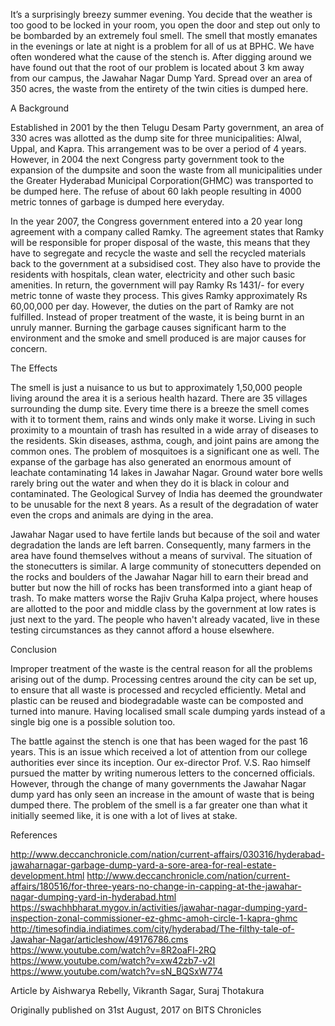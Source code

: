 
It’s a surprisingly breezy summer evening. You decide that the  weather is too good to be locked in your room, you open the door and  step out only to be bombarded by an extremely foul smell. The smell that  mostly emanates in the evenings or late at night is a problem for all  of us at BPHC. We have often wondered what the cause of the stench is.  After digging around we have found out that the root of our problem is  located about 3 km away from our campus, the Jawahar Nagar Dump Yard.  Spread over an area of 350 acres, the waste from the entirety of the  twin cities is dumped here.





A Background


Established in 2001 by the then Telugu Desam Party government, an
area of 330 acres was allotted as the dump site for three
municipalities: Alwal, Uppal, and Kapra. This arrangement was to be over
 a period of 4 years. However, in 2004 the next Congress party
government took to the expansion of the dumpsite and soon the waste from
 all municipalities under the Greater Hyderabad Municipal
Corporation(GHMC) was transported to be dumped here. The refuse of about
 60 lakh people resulting in 4000 metric tonnes of garbage is dumped
here everyday.


In the year 2007, the Congress government entered into a 20 year long
 agreement with a company called Ramky. The agreement states that Ramky
will be responsible for proper disposal of the waste, this means that
they have to segregate and recycle the waste and sell the recycled
materials back to the government at a subsidised cost. They also have to
 provide the residents with hospitals, clean water, electricity and
other such basic amenities. In return, the government will pay Ramky Rs
1431/- for every metric tonne of waste they process. This gives Ramky
approximately Rs 60,00,000 per day. However, the duties on the part of
Ramky are not fulfilled. Instead of proper treatment of the waste, it is
 being burnt in an unruly manner. Burning the garbage causes significant
 harm to the environment and the smoke and smell produced is are major
causes for concern.





The Effects


The smell is just a nuisance to us but to approximately 1,50,000
people living around the area it is a serious health hazard. There are
35 villages surrounding the dump site. Every time there is a breeze the
smell comes with it to torment them, rains and winds only make it worse.
 Living in such proximity to a mountain of trash has resulted in a wide
array of diseases to the residents. Skin diseases, asthma, cough, and
joint pains are among the common ones. The problem of mosquitoes is a
significant one as well. The expanse of the garbage has also generated
an enormous amount of leachate contaminating 14 lakes in Jawahar Nagar.
Ground water bore wells rarely bring out the water and when they do it
is black in colour and contaminated. The Geological Survey of India has
deemed the groundwater to be unusable for the next 8 years. As a result
of the degradation of water even the crops and animals are dying in the
area.


Jawahar Nagar used to have fertile lands but because of the soil and
water degradation the lands are left barren. Consequently, many farmers
in the area have found themselves without a means of survival. The
situation of the stonecutters is similar. A large community of
stonecutters depended on the rocks and boulders of the Jawahar Nagar
hill to earn their bread and butter but now the hill of rocks has been
transformed into a giant heap of trash. To make matters worse the Rajiv
Gruha Kalpa project, where houses are allotted to the poor and middle
class by the government at low rates is just next to the yard. The
people who haven't already vacated, live in these testing circumstances
as they cannot afford a house elsewhere.





Conclusion


Improper treatment of the waste is the central reason for all the
problems arising out of the dump. Processing centres around the city can
 be set up, to ensure that all waste is processed and recycled
efficiently. Metal and plastic can be reused and biodegradable waste can
 be composted and turned into manure. Having localised small scale
dumping yards instead of a single big one is a possible solution too.


The battle against the stench is one that has been waged for the past
 16 years. This is an issue which received a lot of attention from our
college authorities ever since its inception. Our ex-director Prof. V.S.
 Rao himself pursued the matter by writing numerous letters to the
concerned officials. However, through the change of many governments the
 Jawahar Nagar dump yard has only seen an increase in the amount of
waste that is being dumped there. The problem of the smell is a far
greater one than what it initially seemed like, it is one with a lot of
lives at stake.





References


http://www.deccanchronicle.com/nation/current-affairs/030316/hyderabad-jawaharnagar-garbage-dump-yard-a-sore-area-for-real-estate-development.html
http://www.deccanchronicle.com/nation/current-affairs/180516/for-three-years-no-change-in-capping-at-the-jawahar-nagar-dumping-yard-in-hyderabad.html
https://swachhbharat.mygov.in/activities/jawahar-nagar-dumping-yard-inspection-zonal-commissioner-ez-ghmc-amoh-circle-1-kapra-ghmc
http://timesofindia.indiatimes.com/city/hyderabad/The-filthy-tale-of-Jawahar-Nagar/articleshow/49176786.cms
https://www.youtube.com/watch?v=8R2oaFl-2RQ
https://www.youtube.com/watch?v=xw42zb7-v2I
https://www.youtube.com/watch?v=sN_BQSxW774


Article by Aishwarya Rebelly, Vikranth Sagar, Suraj Thotakura


Originally published on 31st August, 2017 on BITS Chronicles

